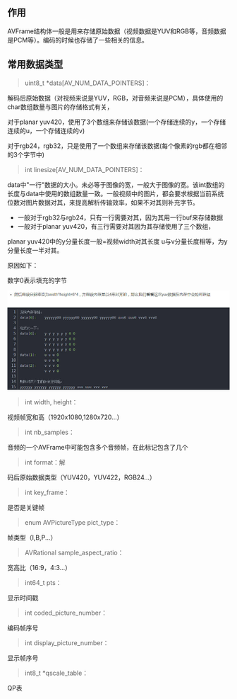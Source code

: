 ## 作用
AVFrame结构体一般是用来存储原始数据（视频数据是YUV和RGB等，音频数据是PCM等）。编码的时候也存储了一些相关的信息。


## 常用数据类型

> uint8_t *data[AV_NUM_DATA_POINTERS]：

解码后原始数据（对视频来说是YUV，RGB，对音频来说是PCM），具体使用的char数组数量与图片的存储格式有关，

对于planar yuv420，使用了3个数组来存储该数据(一个存储连续的y，一个存储连续的u，一个存储连续的v)

对于rgb24，rgb32，只是使用了一个数组来存储该数据(每个像素的rgb都在相邻的3个字节中)


> int linesize[AV_NUM_DATA_POINTERS]：

data中"一行"数据的大小。未必等于图像的宽，一般大于图像的宽。该int数组的长度与data中使用的数组数量一致。一般视频中的图片，都会要求根据当前系统位数对图片数据对其，来提高解析传输效率，如果不对其则补充字节。

* 一般对于rgb32与rgb24，只有一行需要对其，因为其用一行buf来存储数据
* 一般对于planar yuv420，有三行需要对其因为其存储使用了三个数组，

planar yuv420中的y分量长度一般=视频width对其长度
u与v分量长度相等，为y分量长度一半对其。

原因如下：

数字0表示填充的字节

![](./图片/yuv420存储方式.jpeg)


> int width, height：

视频帧宽和高（1920x1080,1280x720...）

> int nb_samples：

音频的一个AVFrame中可能包含多个音频帧，在此标记包含了几个

> int format：解

码后原始数据类型（YUV420，YUV422，RGB24...）

> int key_frame：

是否是关键帧

> enum AVPictureType pict_type：

帧类型（I,B,P...）

> AVRational sample_aspect_ratio：

宽高比（16:9，4:3...）

> int64_t pts：

显示时间戳

> int coded_picture_number：

编码帧序号

> int display_picture_number：

显示帧序号

> int8_t *qscale_table：

QP表
